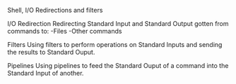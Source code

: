 Shell, I/O Redirections and filters

I/O Redirection
Redirecting Standard Input and Standard Output gotten from commands to:
-Files
-Other commands

Filters
Using filters to perform operations on Standard Inputs and sending the results to Standard Ouput.

Pipelines
Using pipelines to feed the Standard Ouput of a command into the Standard Input of another.
